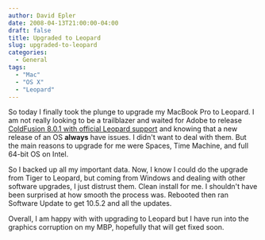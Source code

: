 ```yaml
---
author: David Epler
date: 2008-04-13T21:00:00-04:00
draft: false
title: Upgraded to Leopard
slug: upgraded-to-leopard
categories:
  - General
tags:
  - "Mac"
  - "OS X"
  - "Leopard"
---
```


So today I finally took the plunge to upgrade my MacBook Pro to Leopard. I am not really looking to be a trailblazer and waited for Adobe to release [ColdFusion 8.0.1 with official Leopard support](http://www.adobe.com/products/coldfusion/pdfs/cf8_systemsupportmatrix.pdf) and knowing that a new release of an OS **always** have issues. I didn't want to deal with them. But the main reasons to upgrade for me were Spaces, Time Machine, and full 64-bit OS on Intel.
 
<!--more-->

So I backed up all my important data. Now, I know I could do the upgrade from Tiger to Leopard, but coming from Windows and dealing with other software upgrades, I just distrust them. Clean install for me. I shouldn't have been surprised at how smooth the process was. Rebooted then ran Software Update to get 10.5.2 and all the updates.
  
Overall, I am happy with with upgrading to Leopard but I have run into the graphics corruption on my MBP, hopefully that will get fixed soon.